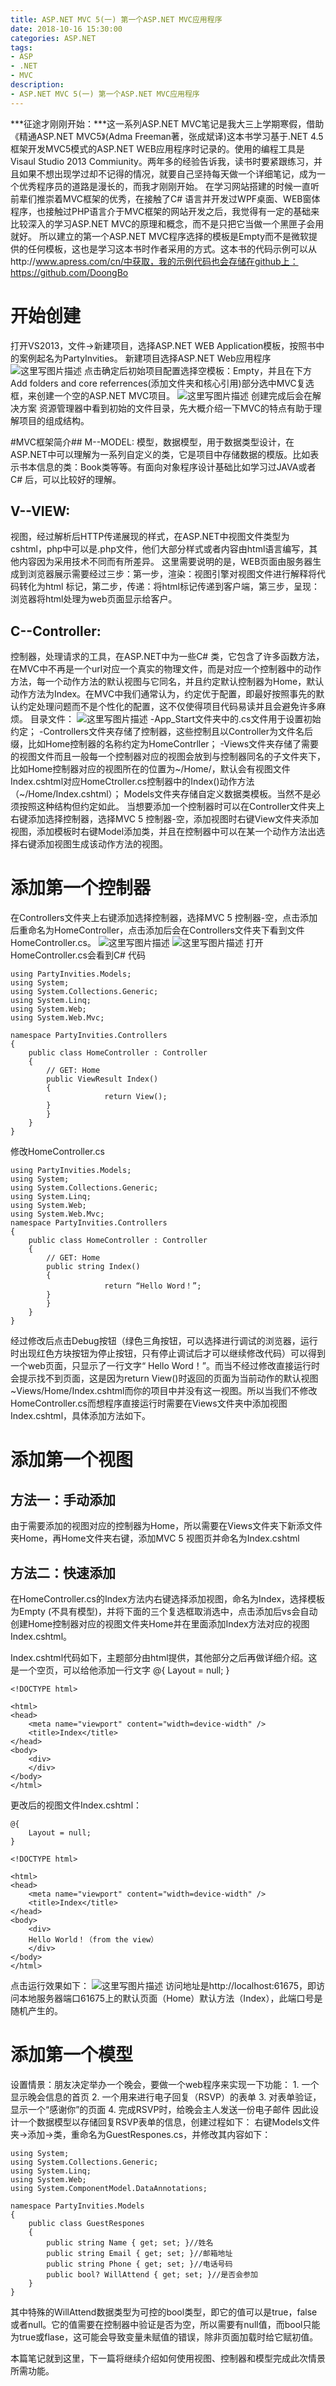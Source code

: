 ```yaml
---
title: ASP.NET MVC 5(一) 第一个ASP.NET MVC应用程序
date: 2018-10-16 15:30:00
categories: ASP.NET
tags:
- ASP
- .NET
- MVC
description:
- ASP.NET MVC 5(一) 第一个ASP.NET MVC应用程序
---
```


***征途才刚刚开始：***这一系列ASP.NET MVC笔记是我大三上学期寒假，借助《精通ASP.NET MVC5》(Adma Freeman著，张成斌译)这本书学习基于.NET 4.5框架开发MVC5模式的ASP.NET WEB应用程序时记录的。使用的编程工具是Visaul Studio 2013 Commiunity。两年多的经验告诉我，读书时要紧跟练习，并且如果不想出现学过却不记得的情况，就要自己坚持每天做一个详细笔记，成为一个优秀程序员的道路是漫长的，而我才刚刚开始。
    在学习网站搭建的时候一直听前辈们推崇着MVC框架的优秀，在接触了C# 语言并开发过WPF桌面、WEB窗体程序，也接触过PHP语言介于MVC框架的网站开发之后，我觉得有一定的基础来比较深入的学习ASP.NET MVC的原理和概念，而不是只把它当做一个黑匣子会用就好。 所以建立的第一个ASP.NET MVC程序选择的模板是Empty而不是微软提供的任何模板，这也是学习这本书时作者采用的方式。这本书的代码示例可以从http://www.apress.com/cn/中获取，我的示例代码也会存储在github上：https://github.com/DoongBo

# 开始创建

 打开VS2013，文件->新建项目，选择ASP.NET WEB Application模板，按照书中的案例起名为PartyInvities。
新建项目选择ASP.NET Web应用程序
![这里写图片描述](/uploads/1-1.jpeg)
点击确定后初始项目配置选择空模板：Empty，并且在下方Add folders and core referrences(添加文件夹和核心引用)部分选中MVC复选框，来创建一个空的ASP.NET MVC项目。
![这里写图片描述](/uploads/1-2.jpeg)
创建完成后会在解决方案 资源管理器中看到初始的文件目录，先大概介绍一下MVC的特点有助于理解项目的组成结构。

#MVC框架简介## M--MODEL:
模型，数据模型，用于数据类型设计，在ASP.NET中可以理解为一系列自定义的类，它是项目中存储数据的模版。比如表示书本信息的类：Book类等等。有面向对象程序设计基础比如学习过JAVA或者C# 后，可以比较好的理解。
## V--VIEW:
视图，经过解析后HTTP传递展现的样式，在ASP.NET中视图文件类型为cshtml，php中可以是.php文件，他们大部分样式或者内容由html语言编写，其他内容因为采用技术不同而有所差异。
          这里需要说明的是，WEB页面由服务器生成到浏览器展示需要经过三步：第一步，渲染：视图引擎对视图文件进行解释将代码转化为html 标记，第二步，传递：将html标记传递到客户端，第三步，呈现：浏览器将html处理为web页面显示给客户。
## C--Controller:
控制器，处理请求的工具，在ASP.NET中为一些C# 类，它包含了许多函数方法，
      在MVC中不再是一个url对应一个真实的物理文件，而是对应一个控制器中的动作方法，每一个动作方法的默认视图与它同名，并且约定默认控制器为Home，默认动作方法为Index。在MVC中我们通常认为，约定优于配置，即最好按照事先的默认约定处理问题而不是个性化的配置，这不仅使得项目代码易读并且会避免许多麻烦。
目录文件：
![这里写图片描述](/uploads/1-3.jpeg)
        -App_Start文件夹中的.cs文件用于设置初始约定；
        -Controllers文件夹存储了控制器，这些控制且以Controller为文件名后缀，比如Home控制器的名称约定为HomeContrller；
        -Views文件夹存储了需要的视图文件而且一般每一个控制器对应的视图会放到与控制器同名的子文件夹下，比如Home控制器对应的视图所在的位置为~/Home/，默认会有视图文件Index.cshtml对应HomeCtroller.cs控制器中的Index()动作方法（~/Home/Index.cshtml）；
          Models文件夹存储自定义数据类模板。当然不是必须按照这种结构但约定如此。
          当想要添加一个控制器时可以在Controller文件夹上右键添加选择控制器，选择MVC 5 控制器-空，添加视图时右键View文件夹添加视图，添加模板时右键Model添加类，并且在控制器中可以在某一个动作方法出选择右键添加视图生成该动作方法的视图。

# 添加第一个控制器
在Controllers文件夹上右键添加选择控制器，选择MVC 5 控制器-空，点击添加后重命名为HomeController，点击添加后会在Controllers文件夹下看到文件HomeController.cs。
![这里写图片描述](/uploads/1-4.jpeg)
![这里写图片描述](/uploads/1-5.jpeg)
打开HomeController.cs会看到C# 代码
	
	using PartyInvities.Models;
	using System;
	using System.Collections.Generic;
	using System.Linq;
	using System.Web;
	using System.Web.Mvc;
	
	namespace PartyInvities.Controllers
	{
	    public class HomeController : Controller
	    {
	        // GET: Home
	        public ViewResult Index()
	        {
	                     return View();
	        }
	        }
	    }
	}
	
修改HomeController.cs

	using PartyInvities.Models;
	using System;
	using System.Collections.Generic;
	using System.Linq;
	using System.Web;
	using System.Web.Mvc;
	namespace PartyInvities.Controllers
	{
	    public class HomeController : Controller
	    {
	        // GET: Home
	        public string Index()
	        {
	                     return “Hello Word！”;
	        }
	        }
	    }
	}
	
经过修改后点击Debug按钮（绿色三角按钮，可以选择进行调试的浏览器，运行时出现红色方块按钮为停止按钮，只有停止调试后才可以继续修改代码）可以得到一个web页面，只显示了一行文字“ Hello Word！”。而当不经过修改直接运行时会提示找不到页面，这是因为return View()时返回的页面为当前动作的默认视图~Views/Home/Index.cshtml而你的项目中并没有这一视图。所以当我们不修改HomeController.cs而想程序直接运行时需要在Views文件夹中添加视图Index.cshtml，具体添加方法如下。
	
# 添加第一个视图
	
## 方法一：手动添加
由于需要添加的视图对应的控制器为Home，所以需要在Views文件夹下新添文件夹Home，再Home文件夹右键，添加MVC 5 视图页并命名为Index.cshtml
	
## 方法二：快速添加
在HomeController.cs的Index方法内右键选择添加视图，命名为Index，选择模板为Empty (不具有模型)，并将下面的三个复选框取消选中，点击添加后vs会自动创建Home控制器对应的视图文件夹Home并在里面添加Index方法对应的视图Index.cshtml。

Index.cshtml代码如下，主题部分由html提供，其他部分之后再做详细介绍。这是一个空页，可以给他添加一行文字
	@{
	    Layout = null;
	}
	
	<!DOCTYPE html>
	
	<html>
	<head>
	    <meta name="viewport" content="width=device-width" />
	    <title>Index</title>
	</head>
	<body>
	    <div> 
	    </div>
	</body>
	</html>
	
更改后的视图文件Index.cshtml：

	@{
	    Layout = null;
	}
	
	<!DOCTYPE html>
	
	<html>
	<head>
	    <meta name="viewport" content="width=device-width" />
	    <title>Index</title>
	</head>
	<body>
	    <div> 
		Hello World！（from the view）
	    </div>
	</body>
	</html>	
点击运行效果如下：
![这里写图片描述](../uploads/1-6.jpg)
	访问地址是http://localhost:61675，即访问本地服务器端口61675上的默认页面（Home）默认方法（Index），此端口号是随机产生的。


# 添加第一个模型
设置情景：朋友决定举办一个晚会，要做一个web程序来实现一下功能：
	1. 一个显示晚会信息的首页
	2. 一个用来进行电子回复（RSVP）的表单
	3. 对表单验证，显示一个“感谢你”的页面
	4. 完成RSVP时，给晚会主人发送一份电子邮件
因此设计一个数据模型以存储回复RSVP表单的信息，创建过程如下：
右键Models文件夹->添加->类，重命名为GuestRespones.cs，并修改其内容如下：
	
	using System;
	using System.Collections.Generic;
	using System.Linq;
	using System.Web;
	using System.ComponentModel.DataAnnotations;
	
	namespace PartyInvities.Models
	{
	    public class GuestRespones
	    {
	        public string Name { get; set; }//姓名
	        public string Email { get; set; }//邮箱地址
	        public string Phone { get; set; }//电话号码
	        public bool? WillAttend { get; set; }//是否会参加
	    }
	}
	
其中特殊的WillAttend数据类型为可控的bool类型，即它的值可以是true，false或者null。它的值需要在控制器中验证是否为空，所以需要有null值，而bool只能为true或flase，这可能会导致变量未赋值的错误，除非页面加载时给它赋初值。

本篇笔记就到这里，下一篇将继续介绍如何使用视图、控制器和模型完成此次情景所需功能。